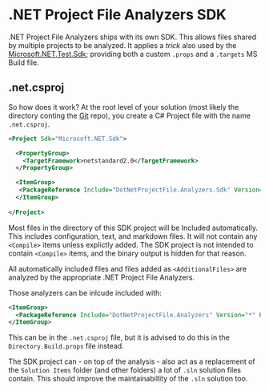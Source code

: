 # .NET Project File Analyzers SDK
.NET Project File Analyzers ships with its own SDK. This allows files shared by
multiple projects to be analyzed. It applies a *trick* also used by the
[Microsoft.NET.Test.Sdk](https://www.nuget.org/packages/Microsoft.NET.Test.Sdk);
providing both a custom `.props` and a `.targets` MS Build file.

## .net.csproj
So how does it work? At the root level of your solution (most likely the
directory conting the [Git](https://en.wikipedia.org/wiki/Git) repo), you
 create a C# Project file with the name `.net.csproj`.

``` XML
<Project Sdk="Microsoft.NET.Sdk">

  <PropertyGroup>
    <TargetFramework>netstandard2.0</TargetFramework>
  </PropertyGroup>

  <ItemGroup>
   <PackageReference Include="DotNetProjectFile.Analyzers.Sdk" Version="*" PrivateAssets="all" />
  </ItemGroup>
  
</Project>
```

Most files in the directory of this SDK project will be Included automatically.
This includes configuration, text, and markdown files. It will not contain any
`<Compile>` items unless explictly added. The SDK project is not intended to
contain `<Compile>` items, and the binary output is hidden for that reason.

All automatically included files and files added as `<AdditionalFiles>` are
analyzed by the appropriate .NET Project File Analyzers.

Those analyzers can be inlcude included with:

``` XML
<ItemGroup>
  <PackageReference Include="DotNetProjectFile.Analyzers" Version="*" PrivateAssets="all" />
</ItemGroup>
```

This can be in the `.net.csproj` file, but it is advised to do this in the
 `Directory.Build.props` file instead.

The SDK project can - on top of the analysis - also act as a replacement of
the `Solution Items` folder (and other folders) a lot of `.sln` solution files
contain. This should improve the maintainabillity of the `.sln` solution too.
